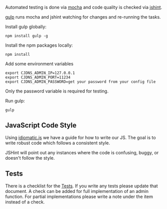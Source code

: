 
Automated testing is done via [mocha](http://visionmedia.github.io/mocha/) and code quality is checked via [jshint](http://www.jshint.com/).

[gulp](http://gulpjs.com/) runs mocha and jshint watching for changes and re-running the tasks.

Install gulp globally:
```
npm install gulp -g
```

Install the npm packages locally:
```
npm install
```

Add some environment variables
```
export CJDNS_ADMIN_IP=127.0.0.1
export CJDNS_ADMIN_PORT=11234
export CJDNS_ADMIN_PASSWORD=get your password from your config file
```
Only the password variable is required for testing.

Run gulp:
```
gulp
```

## JavaScript Code Style
Using [idiomatic.js](https://github.com/rwaldron/idiomatic.js) we have a guide for how to write our JS. The goal is to write robust code which follows a consistent style.

JSHint will point out any instances where the code is confusing, buggy, or doesn't follow the style.

## Tests
There is a checklist for the [Tests](tests.md). If you write any tests please update that document. A check can be added for full implementation of an admin function. For partial implementations please write a note under the item instead of a check.

